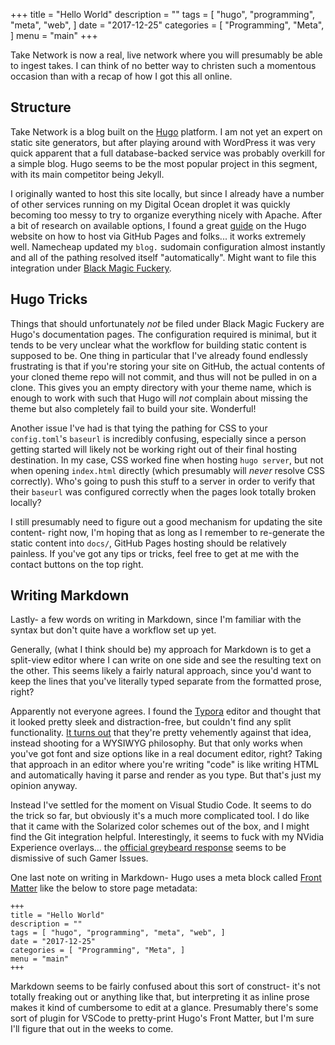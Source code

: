 +++
title = "Hello World"
description = ""
tags = [
    "hugo",
    "programming",
    "meta",
    "web",
]
date = "2017-12-25"
categories = [
    "Programming",
    "Meta",
]
menu = "main"
+++

Take Network is now a real, live network where you will presumably be able to ingest takes. I can think of no better way to christen such a momentous occasion than with a recap of how I got this all online.
<!--more-->
## Structure

Take Network is a blog built on the [Hugo](http://gohugo.io) platform. I am not yet an expert on static site generators, but after playing around with WordPress it was very quick apparent that a full database-backed service was probably overkill for a simple blog. Hugo seems to be the most popular project in this segment, with its main competitor being Jekyll.

I originally wanted to host this site locally, but since I already have a number of other services running on my Digital Ocean droplet it was quickly becoming too messy to try to organize everything nicely with Apache. After a bit of research on available options, I found a great [guide](https://gohugo.io/hosting-and-deployment/hosting-on-github/) on the Hugo website on how to host via GitHub Pages and folks... it works extremely well. Namecheap updated my `blog.` sudomain configuration almost instantly and all of the pathing resolved itself "automatically". Might want to file this integration under [Black Magic Fuckery](https://www.reddit.com/r/blackmagicfuckery/).

## Hugo Tricks

Things that should unfortunately _not_ be filed under Black Magic Fuckery are Hugo's documentation pages. The configuration required is minimal, but it tends to be very unclear what the workflow for building static content is supposed to be. One thing in particular that I've already found endlessly frustrating is that if you're storing your site on GitHub, the actual contents of your cloned theme repo will not commit, and thus will not be pulled in on a clone. This gives you an empty directory with your theme name, which is enough to work with such that Hugo will _not_ complain about missing the theme but also completely fail to build your site. Wonderful!

Another issue I've had is that tying the pathing for CSS to your `config.toml`'s `baseurl` is incredibly confusing, especially since a person getting started will likely not be working right out of their final hosting destination. In my case, CSS worked fine when hosting `hugo server`, but not when opening `index.html` directly (which presumably will _never_ resolve CSS correctly). Who's going to push this stuff to a server in order to verify that their `baseurl` was configured correctly when the pages look totally broken locally?

I still presumably need to figure out a good mechanism for updating the site content- right now, I'm hoping that as long as I remember to re-generate the static content into `docs/`, GitHub Pages hosting should be relatively painless. If you've got any tips or tricks, feel free to get at me with the contact buttons on the top right.

## Writing Markdown

Lastly- a few words on writing in Markdown, since I'm familiar with the syntax but don't quite have a workflow set up yet.

Generally, (what I think should be) my approach for Markdown is to get a split-view editor where I can write on one side and see the resulting text on the other. This seems likely a fairly natural approach, since you'd want to keep the lines that you've literally typed separate from the formatted prose, right?

Apparently not everyone agrees. I found the [Typora](https://typora.io) editor and thought that it looked pretty sleek and distraction-free, but couldn't find any split functionality. [It turns out](https://github.com/typora/typora-issues/issues/70) that they're pretty vehemently against that idea, instead shooting for a WYSIWYG philosophy. But that only works when you've got font and size options like in a real document editor, right? Taking that approach in an editor where you're writing "code" is like writing HTML and automatically having it parse and render as you type. But that's just my opinion anyway.

Instead I've settled for the moment on Visual Studio Code. It seems to do the trick so far, but obviously it's a much more complicated tool. I do like that it came with the Solarized color schemes out of the box, and I might find the Git integration helpful. Interestingly,  it seems to fuck with my NVidia Experience overlays... the [official greybeard response](https://github.com/Microsoft/vscode/issues/37104) seems to be dismissive of such Gamer Issues.

One last note on writing in Markdown- Hugo uses a meta block called [Front Matter](https://gohugo.io/content-management/front-matter/) like the below to store page metadata:

    +++
    title = "Hello World"
    description = ""
    tags = [ "hugo", "programming", "meta", "web", ]
    date = "2017-12-25"
    categories = [ "Programming", "Meta", ]
    menu = "main" 
    +++

Markdown seems to be fairly confused about this sort of construct- it's not totally freaking out or anything like that, but interpreting it as inline prose makes it kind of cumbersome to edit at a glance. Presumably there's some sort of plugin for VSCode to pretty-print Hugo's Front Matter, but I'm sure I'll figure that out in the weeks to come.
